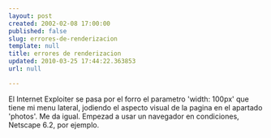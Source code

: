 ```yaml
---
layout: post
created: 2002-02-08 17:00:00
published: false
slug: errores-de-renderizacion
template: null
title: errores de renderizacion
updated: 2010-03-25 17:44:22.363853
url: null

---
```


El Internet Exploiter se pasa por el forro el parametro 'width: 100px' que tiene mi menu lateral, jodiendo el aspecto visual de la pagina en el apartado 'photos'. Me da igual. Empezad a usar un navegador en condiciones, Netscape 6.2, por ejemplo.

